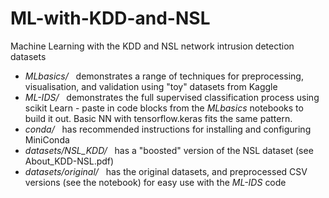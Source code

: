 # ML-with-KDD-and-NSL
Machine Learning with the KDD and NSL network intrusion detection datasets
<ul>
<li> <i>MLbasics/</i>&nbsp;&nbsp;&nbsp;demonstrates a range of techniques for preprocessing, visualisation, and validation using &quot;toy&quot; datasets from Kaggle
<li> <i>ML-IDS/</i>&nbsp;&nbsp;&nbsp;demonstrates the full supervised classification process using scikit Learn - paste in code blocks from the <i>MLbasics</i> notebooks to build it out. Basic NN with tensorflow.keras fits the same pattern.
<li> <i>conda/</i>&nbsp;&nbsp;&nbsp;has recommended instructions for installing and configuring MiniConda
<li> <i>datasets/NSL_KDD/</i>&nbsp;&nbsp;&nbsp;has a "boosted" version of the NSL dataset (see About_KDD-NSL.pdf) 
<li> <i>datasets/original/</i>&nbsp;&nbsp;&nbsp;has the original datasets, and preprocessed CSV versions (see the notebook) for easy use with the <i>ML-IDS</i> code
</ul>
